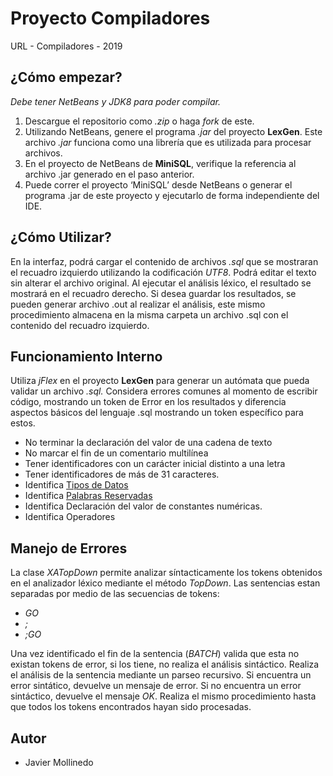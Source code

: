 # Proyecto Compiladores
URL - Compiladores - 2019

## ¿Cómo empezar?
*Debe tener NetBeans y JDK8 para poder compilar.*
1. Descargue el repositorio como *.zip* o haga *fork* de este. 
2. Utilizando NetBeans, genere el programa *.jar* del proyecto **LexGen**. Este archivo *.jar* funciona como una librería que es utilizada para procesar archivos.
3. En el proyecto de NetBeans de **MiniSQL**, verifique la referencia al archivo .jar generado en el paso anterior.
4. Puede correr el proyecto ‘MiniSQL’ desde NetBeans o generar el programa .jar de este proyecto y ejecutarlo de forma independiente del IDE.
## ¿Cómo Utilizar?
En la interfaz, podrá cargar el contenido de archivos *.sql* que se mostraran el recuadro izquierdo utilizando la codificación *UTF8*. Podrá editar el texto sin alterar el archivo original. Al ejecutar el análisis léxico, el resultado se mostrará en el recuadro derecho. Si desea guardar los resultados, se pueden generar archivo .out al realizar el análisis, este mismo procedimiento almacena en la misma carpeta un archivo .sql con el contenido del recuadro izquierdo.
## Funcionamiento Interno
Utiliza *jFlex* en el proyecto **LexGen** para generar un autómata que pueda validar un archivo *.sql.* Considera errores comunes al momento de escribir código, mostrando un token de Error en los resultados y diferencia aspectos básicos del lenguaje .sql mostrando un token específico para estos.
* No terminar la declaración del valor de una cadena de texto
* No marcar el fin de un comentario multilínea
* Tener identificadores con un carácter inicial distinto a una letra
* Tener identificadores de más de 31 caracteres.
* Identifica [Tipos de Datos](https://docs.microsoft.com/en-us/sql/t-sql/data-types/data-types-transact-sql?view=sql-server-2017)
* Identifica [Palabras Reservadas](https://docs.microsoft.com/en-us/sql/t-sql/language-elements/reserved-keywords-transact-sql?view=sql-server-2017)
* Identifica Declaración del valor de constantes numéricas.
* Identifica Operadores
## Manejo de Errores
La clase *XATopDown* permite analizar síntacticamente los tokens obtenidos en el analizador léxico mediante el método *TopDown*. Las sentencias estan separadas por medio de las secuencias de tokens:
* *GO*
* *;*
* *;GO*


Una vez identificado el fin de la sentencia (*BATCH*) valida que esta no existan tokens de error, si los tiene, no realiza el análisis sintáctico. Realiza el análisis de la sentencia mediante un parseo recursivo. Si encuentra un error sintático, devuelve un mensaje de error. Si no encuentra un error sintáctico, devuelve el mensaje *OK*. Realiza el mismo procedimiento hasta que todos los tokens encontrados hayan sido procesadas.
## Autor
* Javier Mollinedo